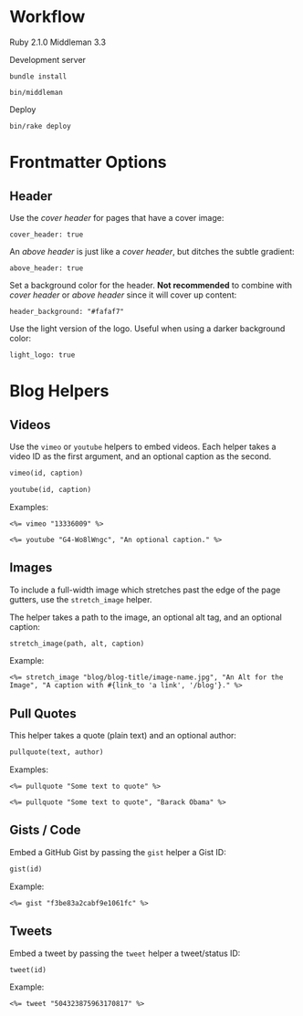 # Workflow

Ruby 2.1.0
Middleman 3.3

Development server

```
bundle install
```

```
bin/middleman
```

Deploy

```
bin/rake deploy
```

# Frontmatter Options

## Header

Use the *cover header* for pages that have a cover image:

```
cover_header: true
```

An *above header* is just like a *cover header*, but ditches the subtle gradient:

```
above_header: true
```

Set a background color for the header. **Not recommended** to combine with *cover header* or *above header* since it will cover up content:

```
header_background: "#fafaf7"
```

Use the light version of the logo. Useful when using a darker background color:

```
light_logo: true
```

# Blog Helpers

## Videos

Use the `vimeo` or `youtube` helpers to embed videos. Each helper takes a video ID as the first argument, and an optional caption as the second.

```ruby
vimeo(id, caption)

youtube(id, caption)
```

Examples:

```erb
<%= vimeo "13336009" %>

<%= youtube "G4-Wo8lWngc", "An optional caption." %>
```

## Images

To include a full-width image which stretches past the edge of the page gutters, use the `stretch_image` helper.

The helper takes a path to the image, an optional alt tag, and an optional caption:

```ruby
stretch_image(path, alt, caption)
```

Example:

```erb
<%= stretch_image "blog/blog-title/image-name.jpg", "An Alt for the Image", "A caption with #{link_to 'a link', '/blog'}." %>
```

## Pull Quotes

This helper takes a quote (plain text) and an optional author:

```ruby
pullquote(text, author)
```

Examples:

```erb
<%= pullquote "Some text to quote" %>

<%= pullquote "Some text to quote", "Barack Obama" %>
```

## Gists / Code

Embed a GitHub Gist by passing the `gist` helper a Gist ID:

```ruby
gist(id)
```

Example:

```erb
<%= gist "f3be83a2cabf9e1061fc" %>
```

## Tweets

Embed a tweet by passing the `tweet` helper a tweet/status ID:

```ruby
tweet(id)
```

Example:

```erb
<%= tweet "504323875963170817" %>
```
